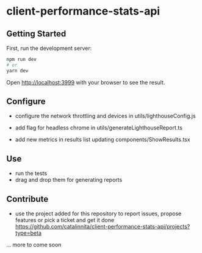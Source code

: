 # client-performance-stats-api

## Getting Started

First, run the development server:

```bash
npm run dev
# or
yarn dev
```

Open [http://localhost:3999](http://localhost:3999) with your browser to see the result.


## Configure

* configure the network throttling and devices in utils/lighthouseConfig.js

* add flag for headless chrome in utils/generateLighthouseReport.ts

* add new metrics in results list updating components/ShowResults.tsx

## Use

* run the tests
* drag and drop them for generating reports

## Contribute

* use the project added for this repository to report issues, propose features or pick a ticket and get it done https://github.com/catalinnita/client-performance-stats-api/projects?type=beta


... more to come soon

